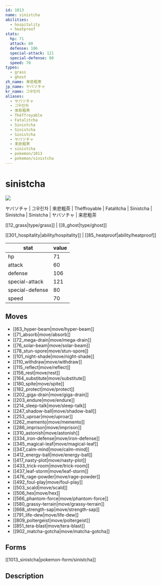 ```yaml
---
id: 1013
name: sinistcha
abilities:
  - hospitality
  - heatproof
stats:
  hp: 71
  attack: 60
  defense: 106
  special-attack: 121
  special-defense: 80
  speed: 70
types:
  - grass
  - ghost
zh_name: 来悲粗茶
jp_name: ヤバソチャ
kr_name: 그우린차
aliases:
  - ヤバソチャ
  - 그우린차
  - 來悲粗茶
  - Théffroyable
  - Fatalitcha
  - Sinistcha
  - Sinistcha
  - Sinistcha
  - ヤバソチャ
  - 来悲粗茶
  - sinistcha
  - pokemon/1013
  - pokemon/sinistcha
---
```

# sinistcha

![](null)

ヤバソチャ | 그우린차 | 來悲粗茶 | Théffroyable | Fatalitcha | Sinistcha | Sinistcha | Sinistcha | ヤバソチャ | 来悲粗茶

[[12_grass|type/grass]] | [[8_ghost|type/ghost]]

[[301_hospitality|ability/hospitality]] | [[85_heatproof|ability/heatproof]]

|stat|value|
|---|---|
|hp|71|
|attack|60|
|defense|106|
|special-attack|121|
|special-defense|80|
|speed|70|


## Moves

- [[63_hyper-beam|move/hyper-beam]]
- [[71_absorb|move/absorb]]
- [[72_mega-drain|move/mega-drain]]
- [[76_solar-beam|move/solar-beam]]
- [[78_stun-spore|move/stun-spore]]
- [[101_night-shade|move/night-shade]]
- [[110_withdraw|move/withdraw]]
- [[115_reflect|move/reflect]]
- [[156_rest|move/rest]]
- [[164_substitute|move/substitute]]
- [[180_spite|move/spite]]
- [[182_protect|move/protect]]
- [[202_giga-drain|move/giga-drain]]
- [[203_endure|move/endure]]
- [[214_sleep-talk|move/sleep-talk]]
- [[247_shadow-ball|move/shadow-ball]]
- [[253_uproar|move/uproar]]
- [[262_memento|move/memento]]
- [[286_imprison|move/imprison]]
- [[310_astonish|move/astonish]]
- [[334_iron-defense|move/iron-defense]]
- [[345_magical-leaf|move/magical-leaf]]
- [[347_calm-mind|move/calm-mind]]
- [[412_energy-ball|move/energy-ball]]
- [[417_nasty-plot|move/nasty-plot]]
- [[433_trick-room|move/trick-room]]
- [[437_leaf-storm|move/leaf-storm]]
- [[476_rage-powder|move/rage-powder]]
- [[492_foul-play|move/foul-play]]
- [[503_scald|move/scald]]
- [[506_hex|move/hex]]
- [[566_phantom-force|move/phantom-force]]
- [[580_grassy-terrain|move/grassy-terrain]]
- [[668_strength-sap|move/strength-sap]]
- [[791_life-dew|move/life-dew]]
- [[809_poltergeist|move/poltergeist]]
- [[851_tera-blast|move/tera-blast]]
- [[902_matcha-gotcha|move/matcha-gotcha]]

## Forms



[[1013_sinistcha|pokemon-form/sinistcha]]

## Description




